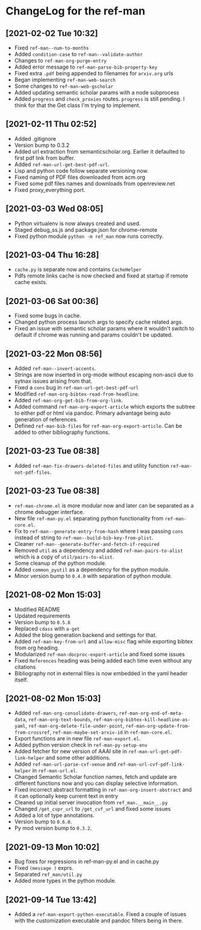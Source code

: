 # ChangeLog for the ref-man

## [2021-02-02 Tue 10:32]
- Fixed `ref-man--num-to-months`
- Added `condition-case` to `ref-man--validate-author`
- Changes to `ref-man-org-purge-entry`
- Added error message to `ref-man-parse-bib-property-key`
- Fixed extra `.pdf` being appended to filenames for `arxiv.org` urls
- Began implementing `ref-man-web-search`
- Some changes to `ref-man-web-gscholar`
- Added updating semantic scholar params with a node subprocess
- Added `progress` and `check_proxies` routes. `progress` is still pending. I
  think for that the Get class I'm trying to implement.

## [2021-02-11 Thu 02:52]
- Added .gitignore
- Version bump to 0.3.2
- Added url extraction from semanticscholar.org. Earlier it defaulted to first
  pdf link from buffer.
- Added `ref-man-url-get-best-pdf-url`.
- Lisp and python code follow separate versioning now.
- Fixed naming of PDF files downloaded from acm.org
- Fixed some pdf files names and downloads from openreview.net
- Fixed proxy_everything port.

## [2021-03-03 Wed 08:05]
- Python virtualenv is now always created and used.
- Staged debug_ss.js and package.json for chrome-remote
- Fixed python module `python -m ref_man` now runs correctly.

## [2021-03-04 Thu 16:28]
- `cache.py` is separate now and contains `CacheHelper`
- Pdfs remote links cache is now checked and fixed at startup if remote cache
  exists.

## [2021-03-06 Sat 00:36]
- Fixed some bugs in cache.
- Changed python process launch args to specify cache related args.
- Fixed an issue with semantic scholar params where it wouldn't switch to
  default if chrome was running and params couldn't be updated.

## [2021-03-22 Mon 08:56]
- Added `ref-man--invert-accents`.
- Strings are now inserted in org-mode without escaping non-ascii due to sytnax
  issues arising from that.
- Fixed a `cons` bug in `ref-man-url-get-best-pdf-url`
- Modified `ref-man-org-bibtex-read-from-headline`.
- Added `ref-man-org-get-bib-from-org-link`.
- Added command `ref-man-org-export-article` which exports the subtree to either pdf
  or html via pandoc. Primary advantage being auto generation of references.
- Defined `ref-man-bib-files` for `ref-man-org-export-article`. Can be added to
  other bibliography functions.

## [2021-03-23 Tue 08:38]
- Added `ref-man-fix-drawers-deleted-files` and utility function
  `ref-man-not-pdf-files`.

## [2021-03-23 Tue 08:38]
- `ref-man-chrome.el` is more modular now and later can be separated as a chrome
  debugger interface.
- New file `ref-man-py.el` separating python functionality from
  `ref-man-core.el`.
- Fix to `ref-man--generate-entry-from-hash` where I was passing `cons` instead
  of string to `ref-man--build-bib-key-from-plist`.
- Cleaner `ref-man--generate-buffer-and-fetch-if-required`
- Removed `util` as a dependency and added `ref-man-pairs-to-alist` which is a
  copy of `util/pairs-to-alist`.
- Some cleanup of the python module.
- Added `common_pyutil` as a dependency for the python module.
- Minor version bump to `0.4.0` with separation of python module.

## [2021-08-02 Mon 15:03]
- Modified README
- Updated requirements
- Version bump to `0.5.0`
- Replaced `cdass` with `a-get`
- Added the blog generation backend and settings for that.
- Added `ref-man-key-from-url` and `allow-misc` flag while exporting bibtex from
  org heading.
- Modularized `ref-man-docproc-export-article` and fixed some issues
- Fixed `References` heading was being added each time even without any
  citations
- Bibliography not in external files is now embedded in the yaml header itself.

## [2021-08-02 Mon 15:03]
- Added `ref-man-org-consolidate-drawers`, `ref-man-org-end-of-meta-data`,
  `ref-man-org-text-bounds`, `ref-man-org-bibtex-kill-headline-as-yaml`,
  `ref-man-org-delete-file-under-point`, `ref-man-org-update-from-from-crossref`,
  `ref-man-maybe-set-arxiv-id` in `ref-man-core.el`.
- Export functions are in new file `ref-man-export.el`.
- Added python version check in `ref-man-py-setup-env`
- Added fetcher for new version of AAAI site in
  `ref-man-url-get-pdf-link-helper` and some other additions.
- Added `ref-man-url-parse-cvf-venue` and `ref-man-url-cvf-pdf-link-helper`
  in `ref-man-url.el`.
- Changed Semantic Scholar function names, fetch and update are different
  functions now and you can display selective information.
- Fixed incorrect abstract formatting in `ref-man-org-insert-abstract` and it
  can optionally keep current text in entry
- Cleaned up initial server invocation from `ref_man.__main__.py`
- Changed `/get_cvpr_url` to `/get_cvf_url` and fixed some issues
- Added a lot of type annotations.
- Version bump to `0.6.0`.
- Py mod version bump to `0.3.2`.

## [2021-09-13 Mon 10:02]
- Bug fixes for regressions in ref-man-py.el and in cache.py
- Fixed `(message )` exprs.
- Separated `ref_man/util.py`
- Added more types in the python module.

## [2021-09-14 Tue 13:42]
- Added a `ref-man-export-python-executable`. Fixed a couple of issues with
  the customization executable and pandoc filters being in there.
